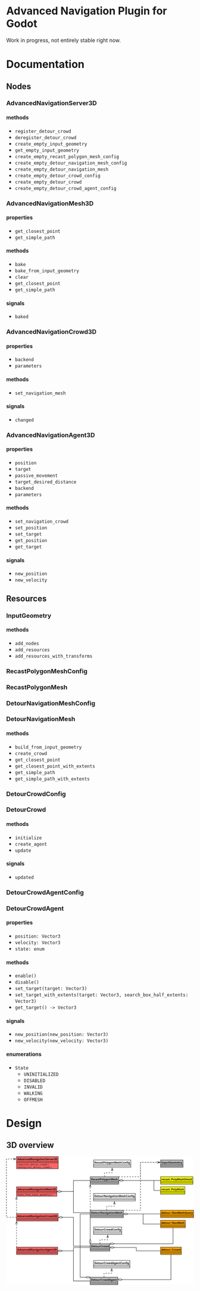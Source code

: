 # Advanced Navigation Plugin for Godot

Work in progress, not entirely stable right now.

# Documentation

## Nodes

### AdvancedNavigationServer3D
#### methods
 - `register_detour_crowd`
 - `deregister_detour_crowd`
 - `create_empty_input_geometry`
 - `get_empty_input_geometry`
 - `create_empty_recast_polygon_mesh_config`
 - `create_empty_detour_navigation_mesh_config`
 - `create_empty_detour_navigation_mesh`
 - `create_empty_detour_crowd_config`
 - `create_empty_detour_crowd`
 - `create_empty_detour_crowd_agent_config`

### AdvancedNavigationMesh3D
#### properties
 - `get_closest_point`
 - `get_simple_path`
#### methods
 - `bake`
 - `bake_from_input_geometry`
 - `clear`
 - `get_closest_point`
 - `get_simple_path`
#### signals
 - `baked`

### AdvancedNavigationCrowd3D
#### properties
 - `backend`
 - `parameters`
#### methods
 - `set_navigation_mesh`
#### signals
 - `changed`

### AdvancedNavigationAgent3D
#### properties
 - `position`
 - `target`
 - `passive_movement`
 - `target_desired_distance`
 - `backend`
 - `parameters`
#### methods
 - `set_navigation_crowd`
 - `set_position`
 - `set_target`
 - `get_position`
 - `get_target`
#### signals
 - `new_position`
 - `new_velocity`

## Resources

### InputGeometry
#### methods
 - `add_nodes`
 - `add_resources`
 - `add_resources_with_transforms`

### RecastPolygonMeshConfig
### RecastPolygonMesh
### DetourNavigationMeshConfig
### DetourNavigationMesh
#### methods
 - `build_from_input_geometry`
 - `create_crowd`
 - `get_closest_point`
 - `get_closest_point_with_extents`
 - `get_simple_path`
 - `get_simple_path_with_extents`

### DetourCrowdConfig

### DetourCrowd
#### methods
 - `initialize`
 - `create_agent`
 - `update`
#### signals
 - `updated`

### DetourCrowdAgentConfig

### DetourCrowdAgent
#### properties
 - `position: Vector3`
 - `velocity: Vector3`
 - `state: enum`
#### methods
 - `enable()`
 - `disable()`
 - `set_target(target: Vector3)`
 - `set_target_with_extents(target: Vector3, search_box_half_extents: Vector3)`
 - `get_target() -> Vector3`
#### signals
 - `new_position(new_position: Vector3)`
 - `new_velocity(new_velocity: Vector3)`
#### enumerations
 - `State`
   - `UNINITIALIZED`
   - `DISABLED`
   - `INVALID`
   - `WALKING`
   - `OFFMESH`

# Design

## 3D overview

![3D overview](./doc/concept.png)
